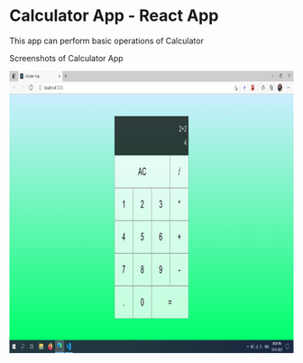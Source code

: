 # Calculator App - React App

This app can perform basic operations of Calculator

Screenshots of Calculator App

<img src = "screenshots/calculator_screenshot.png" width = "800" height = "500">
